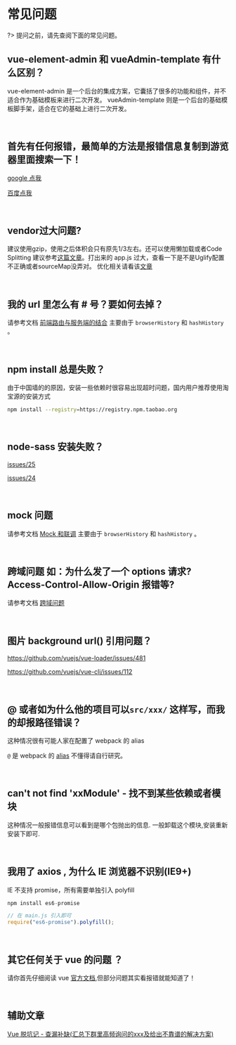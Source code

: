 # 常见问题

?> 提问之前，请先查阅下面的常见问题。

## vue-element-admin 和 vueAdmin-template 有什么区别？

vue-element-admin 是一个后台的集成方案，它囊括了很多的功能和组件，并不适合作为基础模板来进行二次开发。
vueAdmin-template 则是一个后台的基础模板脚手架，适合在它的基础上进行二次开发。

<br/>

## 首先有任何报错，最简单的方法是报错信息复制到游览器里面搜索一下！
[google 点我](http://lmgtfy.com/?q=%E6%90%9C%E4%B8%80%E6%90%9C)

[百度点我](http://www.baidu-x.com/?q=%E6%90%9C%E4%B8%80%E6%90%9C)

<br/>

## vendor过大问题?
建议使用gzip，使用之后体积会只有原先1/3左右。还可以使用懒加载或者Code Splitting 建议参考[这篇文章](https://zhuanlan.zhihu.com/p/26710831)。打出来的 app.js 过大，查看一下是不是Uglify配置不正确或者sourceMap没弄对。
优化相关请看该[文章](https://zhuanlan.zhihu.com/p/27710902)

<br/>

## 我的 url 里怎么有 # 号？要如何去掉？
请参考文档 [前端路由与服务端的结合](deploy.md?id=前端路由与服务端的结合) 主要由于 `browserHistory` 和 `hashHistory` 。

<br/>

## npm install 总是失败？
由于中国墙的的原因，安装一些依赖时很容易出现超时问题，国内用户推荐使用淘宝源的安装方式
```bash
npm install --registry=https://registry.npm.taobao.org
```

<br/>

## node-sass 安装失败？
[issues/25](https://github.com/PanJiaChen/vue-element-admin/issues/25)

[issues/24](https://github.com/PanJiaChen/vue-element-admin/issues/24)

<br/>

## mock 问题
请参考文档 [Mock 和联调](mock-api) 主要由于 `browserHistory` 和 `hashHistory` 。

<br/>

## 跨域问题 如：为什么发了一个 options  请求? Access-Control-Allow-Origin 报错等?
请参考文档 [跨域问题](cors.md)

<br/>

## 图片 background url() 引用问题？
https://github.com/vuejs/vue-loader/issues/481

https://github.com/vuejs/vue-cli/issues/112

<br/>

##  @ 或者如为什么他的项目可以`src/xxx/` 这样写，而我的却报路径错误？
这种情况很有可能人家在配置了 webpack 的 alias

`@` 是 webpack 的 [alias](https://webpack.js.org/configuration/resolve/#resolve-alias) 不懂得请自行研究。

<br/>

## can't not find 'xxModule' - 找不到某些依赖或者模块
这种情况一般报错信息可以看到是哪个包抛出的信息.
一般卸载这个模块,安装重新安装下即可.

<br/>

## 我用了 axios , 为什么 IE 浏览器不识别(IE9+)
 IE 不支持 promise，所有需要单独引入 polyfill

 ```js
 npm install es6-promise

 // 在 main.js 引入即可
require("es6-promise").polyfill();
 ```

<br/>

 ## 其它任何关于 vue 的问题 ？
 请你首先仔细阅读 vue [官方文档](https://cn.vuejs.org/index.html),但部分问题其实看报错就能知道了！

<br/>

## 辅助文章
[Vue 脱坑记 - 查漏补缺(汇总下群里高频询问的xxx及给出不靠谱的解决方案)](https://juejin.im/post/59fa9257f265da43062a1b0e)
